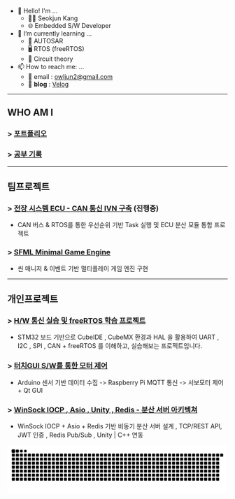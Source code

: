 <!--
**How many duck? 🦆🐤🐣!!**
**Owl-jun/Owl-jun** is a ✨ _special_ ✨ repository because its `README.md` (this file) appears on your GitHub profile.

Here are some ideas to get you started:

- 🔭 I’m currently working on ...
- 
- 👯 I’m looking to collaborate on ...
- 🤔 I’m looking for help with ...
- 💬 Ask me about ...
- 📫 How to reach me: ...
- 😄 Pronouns: ...
- ⚡ Fun fact: ...


    
<a href="https://www.gitanimals.org/en_US?utm_medium=image&utm_source=Owl-jun&utm_content=farm">
<img
  src="https://render.gitanimals.org/farms/Owl-jun"
  width="600"
  height="300"
/>
</a>

-->
<!-- ## [성쌤의 채점버튼](https://github.com/Owl-jun/iot-webapp-2025) -->

- 👋 Hello! I'm ...
  - 🧑‍💻 Seokjun Kang
  - 🌐 Embedded S/W Developer
- 🌱 I’m currently learning ...
  - 🧱 AUTOSAR
  - 🖥️ RTOS (freeRTOS)
  - 👯 Circuit theory
- 📫 How to reach me: ...
  - 📧 email : owljun2@gmail.com
  - 📘 **blog** : [Velog](https://velog.io/@owljun/posts)

---
## WHO AM I

### > [포트폴리오](https://drive.google.com/file/d/1xecw1MPN7v7f5eKjLefNQyefESAPapod/view?usp=drive_link)
### > [공부 기록](https://github.com/Owl-jun/Computer-is-science)
---

## 팀프로젝트

### > [전장 시스템 ECU - CAN 통신 IVN 구축](https://github.com/ProjectKHSJ-EmbeddedVehicleSystem/Project_2025Vehicle_System) (진행중)
- CAN 버스 & RTOS를 통한 우선순위 기반 Task 실행 및 ECU 분산 모듈 통합 프로젝트

### > [SFML Minimal Game Engine](https://github.com/Owl-jun/project_pkmbattle)
- 씬 매니저 & 이벤트 기반 멀티플레이 게임 엔진 구현

---

## 개인프로젝트

### > [H/W 통신 실습 및 freeRTOS 학습 프로젝트](https://github.com/Owl-jun/2025-STM32-SensorControl)
- STM32 보드 기반으로 CubeIDE , CubeMX 환경과 HAL 을 활용하여 UART , I2C , SPI , CAN + freeRTOS 를 이해하고, 실습해보는 프로젝트입니다.

### > [터치GUI S/W를 통한 모터 제어](https://github.com/Owl-jun/Proj2025_Car_Window_System)
- Arduino 센서 기반 데이터 수집 -> Raspberry Pi MQTT 통신 -> 서보모터 제어 + Qt GUI
 
### > [WinSock IOCP , Asio , Unity , Redis - 분산 서버 아키텍쳐](https://github.com/Owl-jun/GaemServerKit)
- WinSock IOCP + Asio + Redis 기반 비동기 분산 서버 설계 , TCP/REST API, JWT 인증 , Redis Pub/Sub , Unity | C++ 연동


![snake gif](https://github.com/Owl-jun/Owl-jun/blob/output/github-snake.svg)
<!-- ![Snake animation](https://Owl-jun.github.io/my-snake-animation/snake.svg) -->
